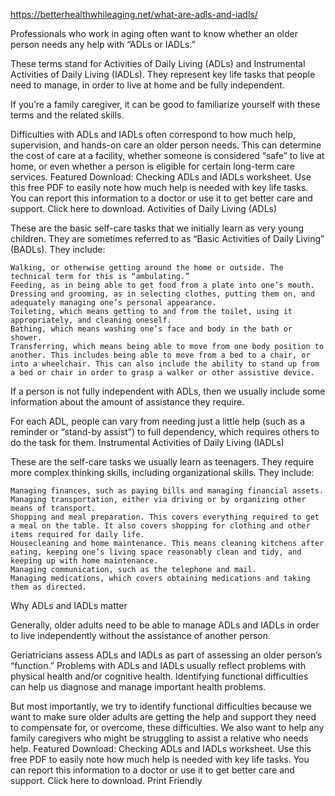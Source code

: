 https://betterhealthwhileaging.net/what-are-adls-and-iadls/

Professionals who work in aging often want to know whether an older person needs any help with “ADLs or IADLs.”

These terms stand for Activities of Daily Living (ADLs) and Instrumental Activities of Daily Living (IADLs). They represent key life tasks that people need to manage, in order to live at home and be fully independent.

If you’re a family caregiver, it can be good to familiarize yourself with these terms and the related skills.

Difficulties with ADLs and IADLs often correspond to how much help, supervision, and hands-on care an older person needs. This can determine the cost of care at a facility, whether someone is considered “safe” to live at home, or even whether a person is eligible for certain long-term care services.
Featured Download: Checking ADLs and IADLs worksheet. Use this free PDF to easily note how much help is needed with key life tasks. You can report this information to a doctor or use it to get better care and support. Click here to download.
Activities of Daily Living (ADLs)

These are the basic self-care tasks that we initially learn as very young children. They are sometimes referred to as “Basic Activities of Daily Living” (BADLs). They include:

    Walking, or otherwise getting around the home or outside. The technical term for this is “ambulating.”
    Feeding, as in being able to get food from a plate into one’s mouth.
    Dressing and grooming, as in selecting clothes, putting them on, and adequately managing one’s personal appearance.
    Toileting, which means getting to and from the toilet, using it appropriately, and cleaning oneself.
    Bathing, which means washing one’s face and body in the bath or shower.
    Transferring, which means being able to move from one body position to another. This includes being able to move from a bed to a chair, or into a wheelchair. This can also include the ability to stand up from a bed or chair in order to grasp a walker or other assistive device.

If a person is not fully independent with ADLs, then we usually include some information about the amount of assistance they require.

For each ADL, people can vary from needing just a little help (such as a reminder or “stand-by assist”) to full dependency, which requires others to do the task for them.
Instrumental Activities of Daily Living (IADLs)

These are the self-care tasks we usually learn as teenagers. They require more complex thinking skills, including organizational skills. They include:

    Managing finances, such as paying bills and managing financial assets.
    Managing transportation, either via driving or by organizing other means of transport.
    Shopping and meal preparation. This covers everything required to get a meal on the table. It also covers shopping for clothing and other items required for daily life.
    Housecleaning and home maintenance. This means cleaning kitchens after eating, keeping one’s living space reasonably clean and tidy, and keeping up with home maintenance.
    Managing communication, such as the telephone and mail.
    Managing medications, which covers obtaining medications and taking them as directed.

Why ADLs and IADLs matter

Generally, older adults need to be able to manage ADLs and IADLs in order to live independently without the assistance of another person.

Geriatricians assess ADLs and IADLs as part of assessing an older person’s “function.” Problems with ADLs and IADLs usually reflect problems with physical health and/or cognitive health. Identifying functional difficulties can help us diagnose and manage important health problems.

But most importantly, we try to identify functional difficulties because we want to make sure older adults are getting the help and support they need to compensate for, or overcome, these difficulties. We also want to help any family caregivers who might be struggling to assist a relative who needs help.
Featured Download: Checking ADLs and IADLs worksheet. Use this free PDF to easily note how much help is needed with key life tasks. You can report this information to a doctor or use it to get better care and support. Click here to download.
Print Friendly
